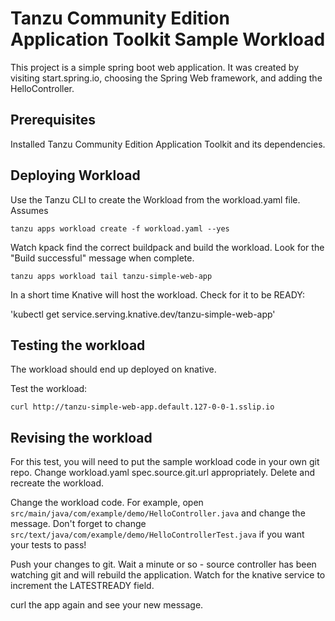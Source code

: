 # Tanzu Community Edition Application Toolkit Sample Workload

This project is a simple spring boot web application. It was created by
visiting start.spring.io, choosing the Spring Web framework, and adding the
HelloController.

## Prerequisites

Installed Tanzu Community Edition Application Toolkit and its dependencies.

## Deploying Workload

Use the Tanzu CLI to create the Workload from the workload.yaml file. Assumes

```
tanzu apps workload create -f workload.yaml --yes
```

Watch kpack find the correct buildpack and build the workload. Look for the
"Build successful" message when complete.

```
tanzu apps workload tail tanzu-simple-web-app
```

In a short time Knative will host the workload. Check for it to be READY:

'kubectl get service.serving.knative.dev/tanzu-simple-web-app'


## Testing the workload

The workload should end up deployed on knative. 

Test the workload:

```
curl http://tanzu-simple-web-app.default.127-0-0-1.sslip.io 
```

## Revising the workload

For this test, you will need to put the sample workload code in your own git repo. Change
workload.yaml spec.source.git.url appropriately. Delete and recreate the workload.

Change the workload code. For example, 
open `src/main/java/com/example/demo/HelloController.java` and change the message.
Don't forget to change `src/text/java/com/example/demo/HelloControllerTest.java` if
you want your tests to pass!

Push your changes to git. Wait a minute or so - source controller has been watching git
and will rebuild the application. Watch for the knative service to increment the LATESTREADY
field.

curl the app again and see your new message.

